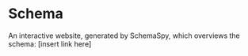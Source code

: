 <h1><b>Schema</b></h1>

An interactive website, generated by SchemaSpy, which overviews the schema: [insert link here]
